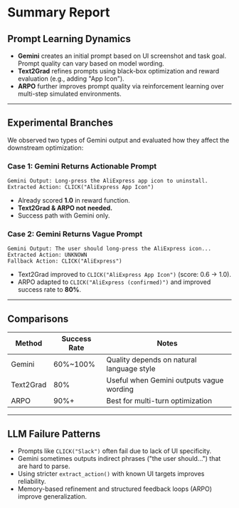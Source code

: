 # Summary Report

## Prompt Learning Dynamics

- **Gemini** creates an initial prompt based on UI screenshot and task goal. Prompt quality can vary based on model wording.
- **Text2Grad** refines prompts using black-box optimization and reward evaluation (e.g., adding "App Icon").
- **ARPO** further improves prompt quality via reinforcement learning over multi-step simulated environments.

---

## Experimental Branches

We observed two types of Gemini output and evaluated how they affect the downstream optimization:

### Case 1: Gemini Returns Actionable Prompt
```
Gemini Output: Long-press the AliExpress app icon to uninstall.
Extracted Action: CLICK("AliExpress App Icon")
```

- Already scored **1.0** in reward function.
- **Text2Grad & ARPO not needed.**
- Success path with Gemini only.

### Case 2: Gemini Returns Vague Prompt
```
Gemini Output: The user should long-press the AliExpress icon...
Extracted Action: UNKNOWN
Fallback Action: CLICK("AliExpress")
```

- Text2Grad improved to `CLICK("AliExpress App Icon")` (score: 0.6 → 1.0).
- ARPO adapted to `CLICK("AliExpress (confirmed)")` and improved success rate to **80%**.

---

## Comparisons

| Method       | Success Rate | Notes                                      |
|--------------|--------------|--------------------------------------------|
| Gemini       | 60%~100%     | Quality depends on natural language style  |
| Text2Grad    | 80%          | Useful when Gemini outputs vague wording   |
| ARPO         | 90%+         | Best for multi-turn optimization           |

---

## LLM Failure Patterns

- Prompts like `CLICK("Slack")` often fail due to lack of UI specificity.
- Gemini sometimes outputs indirect phrases ("the user should...") that are hard to parse.
- Using stricter `extract_action()` with known UI targets improves reliability.
- Memory-based refinement and structured feedback loops (ARPO) improve generalization.

